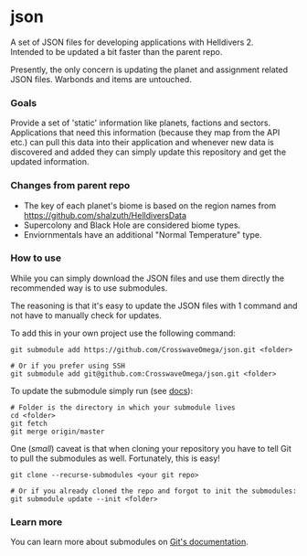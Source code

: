 # json

A set of JSON files for developing applications with Helldivers 2.  
Intended to be updated a bit faster than the parent repo.

Presently, the only concern is updating the planet and assignment related JSON files.  Warbonds and items are untouched.


### Goals
Provide a set of 'static' information like planets, factions and sectors.
Applications that need this information (because they map from the API etc.)
can pull this data into their application and whenever new data is discovered and added
they can simply update this repository and get the updated information.

### Changes from parent repo
* The key of each planet's biome is based on the region names from https://github.com/shalzuth/HelldiversData
* Supercolony and Black Hole are considered biome types.
* Enviornmentals have an additional "Normal Temperature" type.

### How to use
While you can simply download the JSON files and use them directly
the recommended way is to use submodules.

The reasoning is that it's easy to update the JSON files with 1 command
and not have to manually check for updates.

To add this in your own project use the following command:
```shell
git submodule add https://github.com/CrosswaveOmega/json.git <folder>

# Or if you prefer using SSH
git submodule add git@github.com:CrosswaveOmega/json.git <folder>
```

To update the submodule simply run (see [docs](https://git-scm.com/book/en/v2/Git-Tools-Submodules#_pulling_in_upstream_changes_from_the_submodule_remote)):
```shell
# Folder is the directory in which your submodule lives
cd <folder>
git fetch
git merge origin/master
```

One (_small_) caveat is that when cloning your repository you have to tell Git to pull
the submodules as well. Fortunately, this is easy!
```shell
git clone --recurse-submodules <your git repo>

# Or if you already cloned the repo and forgot to init the submodules:
git submodule update --init <folder>
```

### Learn more
You can learn more about submodules on [Git's documentation](https://git-scm.com/book/en/v2/Git-Tools-Submodules).
